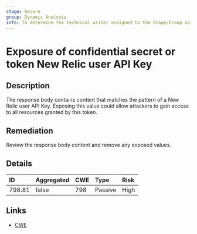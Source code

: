 ```yaml
---
stage: Secure
group: Dynamic Analysis
info: To determine the technical writer assigned to the Stage/Group associated with this page, see https://handbook.gitlab.com/handbook/product/ux/technical-writing/#assignments
---
```


# Exposure of confidential secret or token New Relic user API Key

## Description

The response body contains content that matches the pattern of a New Relic user API Key.
Exposing this value could allow attackers to gain access to all resources granted by this token.

## Remediation

Review the response body content and remove any exposed values.

## Details

| ID | Aggregated | CWE | Type | Risk |
|:---|:--------|:--------|:--------|:--------|
| 798.81 | false | 798 | Passive | High |

## Links

- [CWE](https://cwe.mitre.org/data/definitions/798.html)
